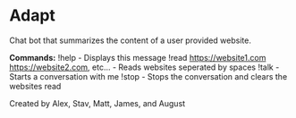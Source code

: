 # Adapt
Chat bot that summarizes the content of a user provided website.

**Commands:**
!help - Displays this message
!read https://website1.com  https://website2.com, etc... - Reads websites seperated by spaces
!talk - Starts a conversation with me
!stop - Stops the conversation and clears the websites read

Created by Alex, Stav, Matt, James, and August
